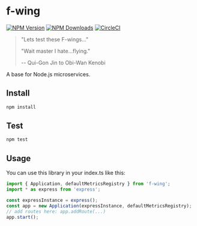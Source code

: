 # f-wing
[![NPM Version](https://img.shields.io/npm/v/f-wing.svg)](https://npmjs.org/package/f-wing)
[![NPM Downloads](https://img.shields.io/npm/dm/f-wing.svg)](https://npmjs.org/package/f-wing)
[![CircleCI](https://circleci.com/gh/meandor/f-wing.svg?style=svg)](https://circleci.com/gh/meandor/f-wing)

> "Lets test these F-wings..."
>
> "Wait master I hate...flying."
>
> -- Qui-Gon Jin to Obi-Wan Kenobi

A base for Node.js microservices.

## Install
```bash
npm install
```

## Test
```bash
npm test
``` 

## Usage
You can use this library in your index.ts like this:
```typescript
import { Application, defaultMetricsRegistry } from 'f-wing';
import * as express from 'express';

const expressInstance = express();
const app = new Application(expressInstance, defaultMetricsRegistry);
// add routes here: app.addRoute(...)
app.start();
```
